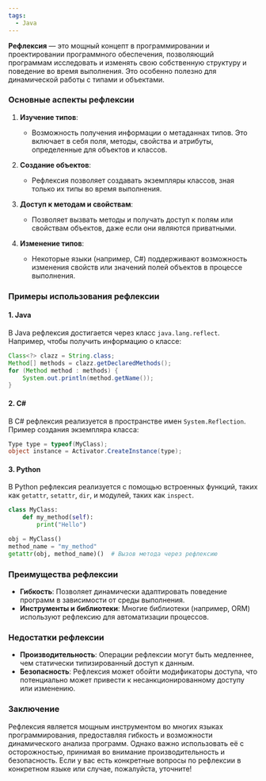 ```yaml
---
tags:
  - Java
---
```

**Рефлексия** — это мощный концепт в программировании и проектировании программного обеспечения, позволяющий программам исследовать и изменять свою собственную структуру и поведение во время выполнения. Это особенно полезно для динамической работы с типами и объектами.

### Основные аспекты рефлексии

1. **Изучение типов**:
   - Возможность получения информации о метаданнах типов. Это включает в себя поля, методы, свойства и атрибуты, определенные для объектов и классов.

2. **Создание объектов**:
   - Рефлексия позволяет создавать экземпляры классов, зная только их типы во время выполнения.

3. **Доступ к методам и свойствам**:
   - Позволяет вызвать методы и получать доступ к полям или свойствам объектов, даже если они являются приватными.

4. **Изменение типов**:
   - Некоторые языки (например, C#) поддерживают возможность изменения свойств или значений полей объектов в процессе выполнения.

### Примеры использования рефлексии

#### 1. Java

В Java рефлексия достигается через класс `java.lang.reflect`. Например, чтобы получить информацию о классе:

```java
Class<?> clazz = String.class;
Method[] methods = clazz.getDeclaredMethods();
for (Method method : methods) {
    System.out.println(method.getName());
}
```

#### 2. C#

В C# рефлексия реализуется в пространстве имен `System.Reflection`. Пример создания экземпляра класса:

```csharp
Type type = typeof(MyClass);
object instance = Activator.CreateInstance(type);
```

#### 3. Python

В Python рефлексия реализуется с помощью встроенных функций, таких как `getattr`, `setattr`, `dir`, и модулей, таких как `inspect`.

```python
class MyClass:
    def my_method(self):
        print("Hello")

obj = MyClass()
method_name = "my_method"
getattr(obj, method_name)()  # Вызов метода через рефлексию
```

### Преимущества рефлексии

- **Гибкость**: Позволяет динамически адаптировать поведение программ в зависимости от среды выполнения.
- **Инструменты и библиотеки**: Многие библиотеки (например, ORM) используют рефлексию для автоматизации процессов.

### Недостатки рефлексии

- **Производительность**: Операции рефлексии могут быть медленнее, чем статически типизированный доступ к данным.
- **Безопасность**: Рефлексия может обойти модификаторы доступа, что потенциально может привести к несанкционированному доступу или изменению.

### Заключение

Рефлексия является мощным инструментом во многих языках программирования, предоставляя гибкость и возможности динамического анализа программ. Однако важно использовать её с осторожностью, принимая во внимание производительность и безопасность. Если у вас есть конкретные вопросы по рефлексии в конкретном языке или случае, пожалуйста, уточните!